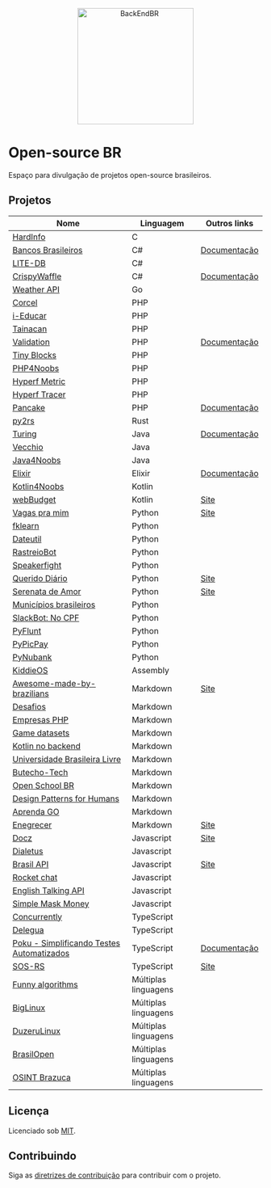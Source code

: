 <!--suppress HtmlDeprecatedAttribute -->

<p align="center">
  <img src="https://avatars3.githubusercontent.com/u/30732658?v=4&s=200.jpg" alt="BackEndBR" width="230" />
</p>

# Open-source BR

Espaço para divulgação de projetos open-source brasileiros.

<div id='projects'></div>

## Projetos

| Nome                                                                                             | Linguagem            | Outros links                                                        |
|--------------------------------------------------------------------------------------------------|----------------------|---------------------------------------------------------------------|
| [HardInfo](https://github.com/lpereira/hardinfo)                                                 | C                    |                                                                     |
| [Bancos Brasileiros](https://github.com/GuiBranco/BancosBrasileiros)                             | C#                   | [Documentação](https://guibranco.github.io/BancosBrasileiros)       |
| [LITE-DB](https://github.com/mbdavid/LiteDB)                                                     | C#                   |                                                                     |
| [CrispyWaffle](https://github.com/GuiBranco/CrispyWaffle)                                        | C#                   | [Documentação](https://guibranco.github.io/CrispyWaffle)            |
| [Weather API](https://github.com/robertoduessmann/weather-api)                                   | Go                   |                                                                     |
| [Corcel](https://github.com/corcel/corcel)                                                       | PHP                  |                                                                     |
| [i-Educar](https://github.com/portabilis/i-educar)                                               | PHP                  |                                                                     |
| [Tainacan](https://github.com/tainacan/tainacan)                                                 | PHP                  |                                                                     |
| [Validation](https://github.com/Respect/Validation)                                              | PHP                  | [Documentação](https://respect-validation.readthedocs.io/en/latest) |
| [Tiny Blocks](https://github.com/tiny-blocks)                                                    | PHP                  |                                                                     |
| [PHP4Noobs](https://github.com/DanielHe4rt/php4noobs)                                            | PHP                  |                                                                     |
| [Hyperf Metric](https://github.com/opencodeco/hyperf-metric)                                     | PHP                  |                                                                     |
| [Hyperf Tracer](https://github.com/opencodeco/hyperf-tracer)                                     | PHP                  |                                                                     |
| [Pancake](https://github.com/guibranco/pancake)                                                  | PHP                  | [Documentação](https://guibranco.github.io/pancake)                 |
| [py2rs](https://github.com/rochacbruno/py2rs)                                                    | Rust                 |                                                                     |
| [Turing](https://github.com/openturing/turing)                                                   | Java                 | [Documentação](https://openviglet.github.io/turing)                 |
| [Vecchio](https://github.com/openviglet/vecchio)                                                 | Java                 |                                                                     |
| [Java4Noobs](https://github.com/paulorievrs/java4noobs)                                          | Java                 |                                                                     |
| [Elixir](https://github.com/elixir-lang/elixir)                                                  | Elixir               | [Documentação](https://elixir-lang.org/docs.html)                   |
| [Kotlin4Noobs](https://github.com/gustavofreze/kotlin4noobs)                                     | Kotlin               |                                                                     |
| [webBudget](https://github.com/web-budget)                                                       | Kotlin               | [Site](https://webbudget.com.br)                                    |
| [Vagas pra mim](https://github.com/douglasdcm/search-jobs)                                       | Python               | [Site](https://vagaspramim.onrender.com)                            |
| [fklearn](https://github.com/nubank/fklearn)                                                     | Python               |                                                                     |
| [Dateutil](https://github.com/dateutil/dateutil)                                                 | Python               |                                                                     |
| [RastreioBot](https://github.com/GabrielRF/RastreioBot)                                          | Python               |                                                                     |
| [Speakerfight](https://github.com/luanfonceca/speakerfight)                                      | Python               |                                                                     |
| [Querido Diário](https://github.com/okfn-brasil/querido-diario)                                  | Python               | [Site](https://queridodiario.ok.org.br)                             |
| [Serenata de Amor](https://github.com/okfn-brasil/serenata-de-amor)                              | Python               | [Site](https://serenata.ai)                                         |
| [Municípios brasileiros](https://github.com/kelvins/Municipios-Brasileiros)                      | Python               |                                                                     |
| [SlackBot: No CPF](https://github.com/marcieltorres/slack-bot-no-cpf)                            | Python               |                                                                     |
| [PyFlunt](https://github.com/fazedordecodigo/pyflunt)                                            | Python               |                                                                     |
| [PyPicPay](https://github.com/hudsonbrendon/pypicpay)                                            | Python               |                                                                     |
| [PyNubank](https://github.com/andreroggeri/pynubank)                                             | Python               |                                                                     |
| [KiddieOS](https://github.com/FrancisBFTC/KiddieOS_Development)                                  | Assembly             |                                                                     |
| [Awesome-made-by-brazilians](https://github.com/felipefialho/awesome-made-by-brazilians)         | Markdown             | [Site](https://githubbrasil.com/en)                                 |
| [Desafios](https://github.com/backend-br/desafios)                                               | Markdown             |                                                                     |
| [Empresas PHP](https://github.com/DanielHe4rt/empresas-php)                                      | Markdown             |                                                                     |
| [Game datasets](https://github.com/leomaurodesenv/game-datasets)                                 | Markdown             |                                                                     |
| [Kotlin no backend](https://github.com/kotlin-br/kotlin-no-backend)                              | Markdown             |                                                                     |
| [Universidade Brasileira Livre](https://github.com/Universidade-Livre/ciencia-da-computacao)     | Markdown             |                                                                     |
| [Butecho-Tech](https://github.com/buteco-tech/blog)                                              | Markdown             |                                                                     |
| [Open School BR](https://github.com/openschoolbr/sobre)                                          | Markdown             |                                                                     |
| [Design Patterns for Humans](https://github.com/design-patterns-for-humans/brazilian-portuguese) | Markdown             |                                                                     |
| [Aprenda GO](https://github.com/geiltonxavier/aprenda-go)                                        | Markdown             |                                                                     |
| [Enegrecer](https://github.com/Enegrecer/enegrecer-web)                                          | Markdown             | [Site](https://enegrecer-e37b3.firebaseapp.com)                     |
| [Docz](https://github.com/doczjs/docz)                                                           | Javascript           | [Site](https://www.docz.Site)                                       |
| [Dialetus](https://github.com/dialetus/dialetus-service)                                         | Javascript           |                                                                     |
| [Brasil API](https://github.com/BrasilAPI/BrasilAPI)                                             | Javascript           | [Site](https://brasilapi.com.br)                                    |
| [Rocket chat](https://github.com/RocketChat/Rocket.Chat)                                         | Javascript           |                                                                     |
| [English Talking API](https://github.com/barbosamaatheus/english-talking-api)                    | Javascript           |                                                                     |
| [Simple Mask Money](https://github.com/codermarcos/simple-mask-money)                            | Javascript           |                                                                     |
| [Concurrently](https://github.com/open-cli-tools/concurrently)                                   | TypeScript           |                                                                     |
| [Delegua](https://github.com/DesignLiquido/delegua)                                              | TypeScript           |                                                                     |
| [Poku - Simplificando Testes Automatizados](https://github.com/wellwelwel/poku)                  | TypeScript           | [Documentação](https://poku.io/docs)                                |
| [SOS-RS](https://github.com/SOS-RS/backend)                                                      | TypeScript           | [Site](https://sos-rs.com)                                          |
| [Funny algorithms](https://github.com/ReciHub/FunnyAlgorithms)                                   | Múltiplas linguagens |                                                                     |
| [BigLinux](https://github.com/biglinux)                                                          | Múltiplas linguagens |                                                                     |
| [DuzeruLinux](https://github.com/duzerulinux)                                                    | Múltiplas linguagens |                                                                     |
| [BrasilOpen](https://github.com/brasilopen/brasilopen)                                           | Múltiplas linguagens |                                                                     |
| [OSINT Brazuca](https://github.com/osintbrazuca/osint-brazuca)                                   | Múltiplas linguagens |                                                                     |

<div id='license'></div>

## Licença

Licenciado sob [MIT](LICENSE).

<div id='contributing'></div>

## Contribuindo

Siga as [diretrizes de contribuição](CONTRIBUTING.md) para contribuir com o projeto.
